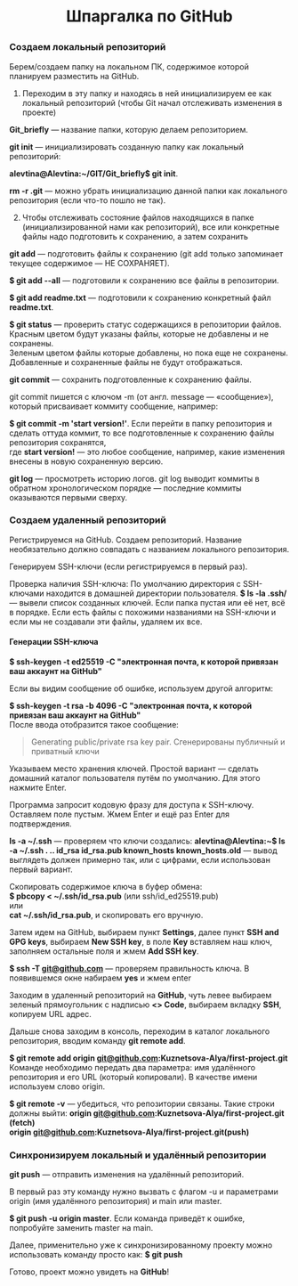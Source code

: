 # <p style="text-align: center;">Шпаргалка по  GitHub</p>

### Создаем локальный репозиторий

Берем/создаем папку на локальном ПК, содержимое которой планируем разместить на GitHub.

1. Переходим в эту папку и находясь в ней инициализируем ее как локальный репозиторий (чтобы Git начал отслеживать изменения в проекте)

**Git_briefly** — название папки, которую делаем репозиторием.

**git init** — инициализировать созданную папку как локальный репозиторий:

**alevtina@Alevtina:~/GIT/Git_briefly$ git init**.

**rm -r .git**  — можно убрать инициализацию данной папки как локального репозитория (если что-то пошло не так).

2. Чтобы отслеживать состояние файлов находящихся в папке (инициализированной нами как репозиторий), все или конкретные файлы надо подготовить к сохранению, а затем сохранить 

**git add** — подготовить файлы к сохранению (git add только запоминает текущее содержимое — НЕ СОХРАНЯЕТ).

**$ git add --all** — подготовили к сохранению все файлы в репозитории.

**$ git add readme.txt** — подготовили к сохранению конкретный файл **readme.txt**.

**$ git status**  — проверить статус содержащихся в репозитории файлов. 
Красным цветом будут указаны файлы, которые не добавлены и не сохранены.  
Зеленым цветом файлы которые добавлены, но пока еще не сохранены.  
Добавленные и сохраненные файлы не будут отображаться.

**git commit** — сохранить подготовленные к сохранению файлы.

git commit пишется c ключом -m (от англ. message — «сообщение»), который присваивает коммиту сообщение, например: 

**$ git commit -m 'start version!'**. Если перейти в папку репозитория и сделать оттуда коммит, то все подготовленные к сохранению файлы репозитория сохранятся,  
где **start version!** — это любое сообщение, например, какие изменения внесены в новую сохраненную версию.

**git log** — просмотреть историю логов.
git log выводит коммиты в обратном хронологическом порядке — последние коммиты оказываются первыми сверху.  

### Создаем удаленный репозиторий

Регистрируемся на GitHub.
Создаем репозиторий. Название необязательно должно совпадать с названием локального репозитория.

Генерируем SSH-ключи (если регистрируемся в первый раз).

Проверка наличия SSH-ключа:
По умолчанию директория с SSH-ключами находится в домашней директории пользователя. 
**$ ls -la .ssh/**  — вывели список созданных ключей. 
Если папка пустая или её нет, всё в порядке. 
Если есть файлы с похожими названиями на SSH-ключи и если мы не создавали эти файлы, удаляем их все.  

#### Генерации SSH-ключа  
**$ ssh-keygen -t ed25519 -C "электронная почта, к которой привязан ваш аккаунт на GitHub"**  

Если вы видим сообщение об ошибке, используем другой алгоритм:

**$ ssh-keygen -t rsa -b 4096 -C "электронная почта, к которой привязан ваш аккаунт на GitHub"**  
После ввода отобразится такое сообщение:  
   > Generating public/private rsa key pair. Сгенерированы публичный и приватный ключи 

Указываем место хранения ключей. Простой вариант — сделать домашний каталог пользователя путём по умолчанию. Для этого нажмите Enter.  

Программа запросит кодовую фразу для доступа к SSH-ключу. Оставляем поле пустым. Жмем Enter и ещё раз Enter для подтверждения.  

**ls -a ~/.ssh** — проверяем что ключи создались:
**alevtina@Alevtina:~$ ls -a ~/.ssh
.  ..  id_rsa  id_rsa.pub  known_hosts  known_hosts.old**  — вывод выглядеть должен примерно так, или с цифрами, если использован первый вариант.

Скопировать содержимое ключа в буфер обмена:  
**$ pbcopy < ~/.ssh/id_rsa.pub**  (или ssh/id_ed25519.pub)  
или  
**cat ~/.ssh/id_rsa.pub**, и скопировать его вручную.

Затем идем на GitHub, выбираем пункт **Settings**, далее пункт **SSH and GPG keys**, выбираем **New SSH key**, в поле **Key** вставляем наш ключ, заполняем остальные поля и жмем **Add SSH key**.  

**$ ssh -T git@github.com** — проверяем правильность ключа.
В появившемся окне набираем **yes** и жмем enter

Заходим в удаленный репозиторий на **GitHub**, 
чуть левее выбираем зеленый прямоугольник с надписью **<> Code**, выбираем вкладку **SSH**, копируем URL адрес.  

Дальше снова заходим в консоль, переходим в каталог локального репозитория, вводим команду **git remote add**.

**$ git remote add origin git@github.com:Kuznetsova-Alya/first-project.git** 
Команде необходимо передать два параметра: имя удалённого репозитория и его URL (который копировали). В качестве имени используем слово origin. 

**$ git remote -v** — убедиться, что репозитории связаны.
Такие строки должны выйти:
**origin     git@github.com:Kuznetsova-Alya/first-project.git (fetch)**   
**origin     git@github.com:Kuznetsova-Alya/first-project.git(push)**   

### Синхронизируем локальный и удалённый репозитории  

**git push** — отправить изменения на удалённый репозиторий.

В первый раз эту команду нужно вызвать с флагом -u и параметрами origin (имя удалённого репозитория) и main или master.

**$ git push -u origin master**. Если команда приведёт к ошибке, попробуйте заменить master на main.

Далее, применительно уже к синхронизированному проекту можно использовать команду просто как: 
**$ git push**

Готово, проект можно увидеть на **GitHub**!